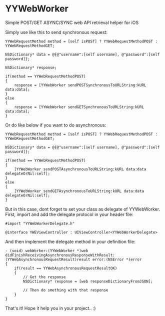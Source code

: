 YYWebWorker
===========

Simple POST/GET ASYNC/SYNC web API retrieval helper for iOS

Simply use like this to send synchronous request:

    YYWebRequestMethod method = [self isPOST] ? YYWebRequestMethodPOST : YYWebRequestMethodGET;
    
    NSDictionary* data = @{@"username":[self username], @"password":[self password]};
    
    NSDictionary* response;
    
    if(method == YYWebRequestMethodPOST)
    {
        response = [YYWebWorker sendPOSTSynchronousToURLString:kURL data:data];
    }
    else
    {
        response = [YYWebWorker sendGETSynchronousToURLString:kURL data:data];
    }
	

Or do like below if you want to do asynchronous:

    YYWebRequestMethod method = [self isPOST] ? YYWebRequestMethodPOST : YYWebRequestMethodGET;
    
    NSDictionary* data = @{@"username":[self username], @"password":[self password]};
    
    if(method == YYWebRequestMethodPOST)
    {
        [YYWebWorker sendPOSTAsynchronousToURLString:kURL data:data delegateOrNil:self];
    }
    else
    {
        [YYWebWorker sendGETAsynchronousToURLString:kURL data:data delegateOrNil:self];
    }
	
But in this case, dont forget to set your class as delegate of YYWebWorker. First, import and add the delegate protocol in your header file:

    #import "YYWebWorkerDelegate.h"

    @interface YWEViewController : UIViewController<YYWebWorkerDelegate>
	
And then implement the delegate method in your definition file:

    - (void) webWorker:(YYWebWorker *)web didFinishReceivingAsynchronousResponseWithResult:(YYWebAsynchronousRequestResult)result error:(NSError *)error
    {
        if(result == YYWebAsynchronousRequestResultOK)
        {
            // Get the response
            NSDictionary* response = [web responseDictionaryFromJSON];
        
            // Then do smething with that response
        }
    }

That's it! Hope it help you in your project.. :)